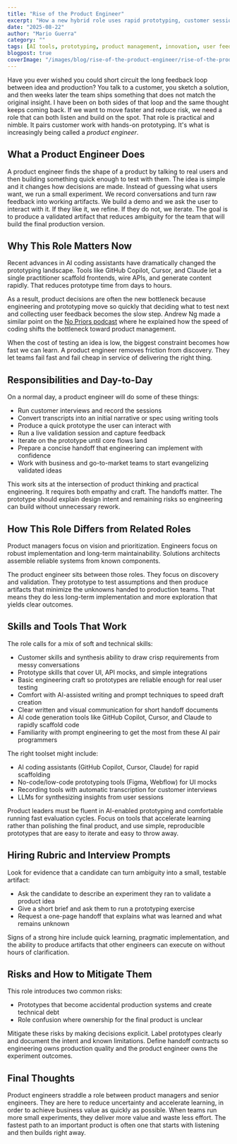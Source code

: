 ```yaml
---
title: "Rise of the Product Engineer"
excerpt: "How a new hybrid role uses rapid prototyping, customer sessions, and AI-assisted development to de-risk product decisions and accelerate innovation."
date: "2025-08-22"
author: "Mario Guerra"
category: ""
tags: [AI tools, prototyping, product management, innovation, user feedback]
blogpost: true
coverImage: "/images/blog/rise-of-the-product-engineer/rise-of-the-product-engineer.jpeg"
---
```


Have you ever wished you could short circuit the long feedback loop between idea and production? You talk to a customer, you sketch a solution, and then weeks later the team ships something that does not match the original insight. I have been on both sides of that loop and the same thought keeps coming back. If we want to move faster and reduce risk, we need a role that can both listen and build on the spot. That role is practical and nimble. It pairs customer work with hands-on prototyping. It's what is increasingly being called a _product engineer_.

## What a Product Engineer Does

A product engineer finds the shape of a product by talking to real users and then building something quick enough to test with them. The idea is simple and it changes how decisions are made. Instead of guessing what users want, we run a small experiment. We record conversations and turn raw feedback into working artifacts. We build a demo and we ask the user to interact with it. If they like it, we refine. If they do not, we iterate. The goal is to produce a validated artifact that reduces ambiguity for the team that will build the final production version.

## Why This Role Matters Now

Recent advances in AI coding assistants have dramatically changed the prototyping landscape. Tools like GitHub Copilot, Cursor, and Claude let a single practitioner scaffold frontends, wire APIs, and generate content rapidly. That reduces prototype time from days to hours.

As a result, product decisions are often the new bottleneck because engineering and prototyping move so quickly that deciding what to test next and collecting user feedback becomes the slow step. Andrew Ng made a similar point on the [No Priors podcast](https://www.youtube.com/watch?v=SYisFbhR7xs&t=16s) where he explained how the speed of coding shifts the bottleneck toward product management. 

When the cost of testing an idea is low, the biggest constraint becomes how fast we can learn. A product engineer removes friction from discovery. They let teams fail fast and fail cheap in service of delivering the right thing.

## Responsibilities and Day-to-Day

On a normal day, a product engineer will do some of these things:

- Run customer interviews and record the sessions
- Convert transcripts into an initial narrative or spec using writing tools
- Produce a quick prototype the user can interact with
- Run a live validation session and capture feedback
- Iterate on the prototype until core flows land
- Prepare a concise handoff that engineering can implement with confidence
- Work with business and go-to-market teams to start evangelizing validated ideas

This work sits at the intersection of product thinking and practical engineering. It requires both empathy and craft. The handoffs matter. The prototype should explain design intent and remaining risks so engineering can build without unnecessary rework.

## How This Role Differs from Related Roles

Product managers focus on vision and prioritization. Engineers focus on robust implementation and long-term maintainability. Solutions architects assemble reliable systems from known components. 

The product engineer sits between those roles. They focus on discovery and validation. They prototype to test assumptions and then produce artifacts that minimize the unknowns handed to production teams. That means they do less long-term implementation and more exploration that yields clear outcomes.

## Skills and Tools That Work

The role calls for a mix of soft and technical skills:

- Customer skills and synthesis ability to draw crisp requirements from messy conversations
- Prototype skills that cover UI, API mocks, and simple integrations
- Basic engineering craft so prototypes are reliable enough for real user testing
- Comfort with AI-assisted writing and prompt techniques to speed draft creation
- Clear written and visual communication for short handoff documents
- AI code generation tools like GitHub Copilot, Cursor, and Claude to rapidly scaffold code
- Familiarity with prompt engineering to get the most from these AI pair programmers

The right toolset might include:

- AI coding assistants (GitHub Copilot, Cursor, Claude) for rapid scaffolding
- No-code/low-code prototyping tools (Figma, Webflow) for UI mocks
- Recording tools with automatic transcription for customer interviews
- LLMs for synthesizing insights from user sessions

Product leaders must be fluent in AI-enabled prototyping and comfortable running fast evaluation cycles. Focus on tools that accelerate learning rather than polishing the final product, and use simple, reproducible prototypes that are easy to iterate and easy to throw away.

## Hiring Rubric and Interview Prompts

Look for evidence that a candidate can turn ambiguity into a small, testable artifact:

- Ask the candidate to describe an experiment they ran to validate a product idea
- Give a short brief and ask them to run a prototyping exercise
- Request a one-page handoff that explains what was learned and what remains unknown

Signs of a strong hire include quick learning, pragmatic implementation, and the ability to produce artifacts that other engineers can execute on without hours of clarification.

## Risks and How to Mitigate Them

This role introduces two common risks:

- Prototypes that become accidental production systems and create technical debt
- Role confusion where ownership for the final product is unclear

Mitigate these risks by making decisions explicit. Label prototypes clearly and document the intent and known limitations. Define handoff contracts so engineering owns production quality and the product engineer owns the experiment outcomes.

## Final Thoughts

Product engineers straddle a role between product managers and senior engineers. They are here to reduce uncertainty and accelerate learning, in order to achieve business value as quickly as possible. When teams run more small experiments, they deliver more value and waste less effort. The fastest path to an important product is often one that starts with listening and then builds right away.
